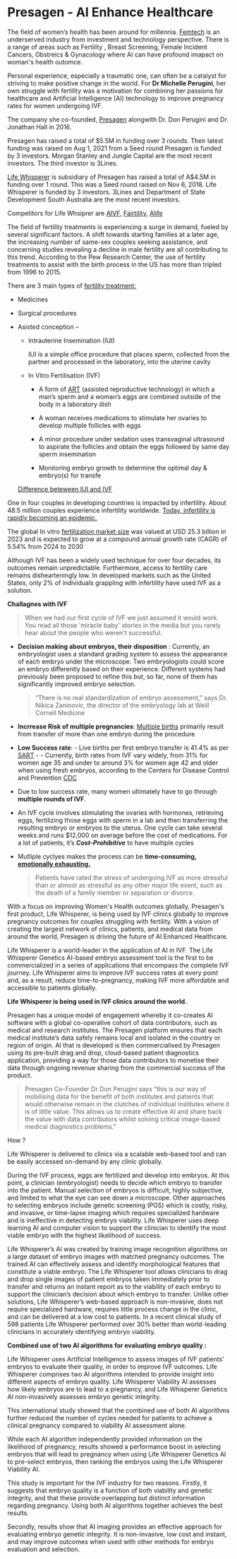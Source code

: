 # Presagen  - AI Enhance Healthcare
The field of women’s health has been around for millennia. [Femtech](https://www.mckinsey.com/industries/healthcare/our-insights/the-dawn-of-the-femtech-revolution) is an underserved industry from investment and technology perspective. There is a range of areas such as Fertility , Breast Screening, Female Incident Cancers, Obstreics & Gynacology  where AI can have profound imapact on woman's health outomce. 

Personal experience, especially a traumatic one, can often be a catalyst for striving to make positive change in the world.
For **Dr Michelle Perugini**, her own struggle with fertility was a motivation for combining her passions for healthcare and Artificial Intelligence (AI) technology to improve pregnancy rates for women undergoing IVF.

The company she co-founded, [Presagen]( https://www.presagen.com/) alongwith Dr. Don Perugini and Dr. Jonathan Hall in 2016.

Presagen has raised a total of $5.5M in funding over 3 rounds. Their latest funding was raised on Aug 1, 2021 from a Seed round
Presagen is funded by 3 investors. Morgan Stanley and Jungle Capital are the most recent investors. The third investor is 3Lines.

[Life Whisperer]( https://www.lifewhisperer.com/) is subsidiary of Presagen  has raised a total of A$4.5M in funding over 1 round. This was a Seed round raised on Nov 6, 2018.
Life Whisperer is funded by 3 investors. 3Lines and Department of State Development South Australia are the most recent investors.



Competitors for Life Whsiprer are [AIVF](https://aivf.co/), [Fairtility](https://fairtility.com/), [Alife](https://www.alifehealth.com/) 

The field of fertility treatments is experiencing a surge in demand, fueled by several significant factors. A shift towards starting families at a later age, the increasing number of same-sex couples seeking assistance, and concerning studies revealing a decline in male fertility are all contributing to this trend. According to the Pew Research Center, the use of fertility treatments to assist with the birth process in the US has more than tripled from 1996 to 2015.

There are 3 main types of [fertility treatment:](https://www.nhs.uk/conditions/infertility/treatment/)
   - Medicines

- Surgical procedures

-   Asisted conception –
    - Intrauterine Insemination (IUI)

        IUI is a simple office procedure that places sperm, collected from the partner and processed in the laboratory, into the uterine cavity

    - In Vitro Fertilisation (IVF)

        - A form of [ART](https://www.cdc.gov/art/index.htm) (assisted reproductive technology) in which a man’s sperm and a woman’s eggs are combined outside of the body in a laboratory dish

        - A woman receives medications to stimulate her ovaries to develop multiple follicles with eggs

        - A minor procedure under sedation uses transvaginal ultrasound to aspirate the follicles and obtain the eggs followed by same day sperm insemination

        - Monitoring embryo growth to determine the optimal day & embryo(s) for transfe

    [Difference beteween IUI and IVF](https://www.sart.org/patients/fyi-videos/the-difference-between-iui-and-ivf/)

One in four couples in developing countries is impacted by infertility. About 48.5 million couples experience infertility worldwide. [Today, infertility is rapidly becoming an epidemic.](https://www.forbes.com/sites/ganeskesari/2022/06/30/heres-how-ai-is-helping-make-babies-by-revolutionizing-ivf/?sh=709941bb7330)

The global In vitro [fertilization market size](https://www.grandviewresearch.com/industry-analysis/in-vitro-fertilization-market) was valued at USD 25.3 billion in 2023 and is expected to grow at a compound annual growth rate (CAGR) of 5.54% from 2024 to 2030 

Although IVF has been a widely used technique for over four decades, its outcomes remain unpredictable. Furthermore, access to fertility care remains dishearteningly low. In developed markets such as the United States, only 2% of individuals grappling with infertility have used IVF as a solution.

**Challagnes with IVF**

> When we had our first cycle of IVF we just assumed it would work. You read all those 'miracle baby' stories in the media but you rarely hear about the people who weren't successful.

- **Decision making about embryos, their disposition** : Currently, an embryologist uses a standard grading system to assess the appearance of each embryo under the microscope. Two embryologists could score an embryo differently based on their experience. Different systems had previously been proposed to refine this but, so far, none of them has significantly improved embryo selection.
    >“There is no real standardization of embryo assessment,” says Dr. Nikica Zaninovic, the director of the embryology lab at Weill Cornell Medicine

-   **Incrrease Risk of multiple pregnancies**: [Multiple births](https://www.cdc.gov/art/key-findings/multiple-births.html#:~:text=Multiple%20births%E2%80%94the%20delivery%20of,one%20embryo%20during%20the%20procedure.) primarily result from transfer of more than one embryo during the procedure

- **Low Success rate**:
        - Live births per first embryo transfer is 41.4% as per [SART](https://www.sartcorsonline.com/rptCSR_PublicMultYear.aspx)
       - 
       - Currently, birth rates from IVF vary widely, from 31% for women age 35 and under to around 3% for women age 42 and older when using fresh embryos, according to the Centers for Disease Control and Prevention [CDC](https://nccd.cdc.gov/drh_art/rdPage.aspx?rdReport=DRH_ART.ClinicInfo&rdRequestForward=True&ClinicId=9999&ShowNational=1)
       
- Due to low success rate, many women ultimately have to go through **multiple rounds of IVF**.

- An IVF cycle involves stimulating the ovaries with hormones, retrieving eggs, fertilizing those eggs with sperm in a lab and then transferring the resulting embryo or embryos to the uterus. One cycle can take several weeks and runs $12,000 on average before the cost of medications. For a lot of patients, it’s ***Cost-Prohibitive*** to have multiple cycles

- Mutliple cyclyes makes the process can be **time-consuming, [emotionally exhausting.](https://www.sart.org/patients/a-patients-guide-to-assisted-reproductive-technology/general-information/preparing-for-ivf-emotional-considerations/)**

    >Patients have rated the stress of undergoing IVF as more stressful than or almost as stressful as any other major life event, such as the death of a family member or separation or divorce. 




With a focus on improving Women's Health outcomes globally, Presagen's first product, Life Whisperer, is being used by IVF clinics globally to improve pregnancy outcomes for couples struggling with fertility. With a vision of creating the largest network of clinics, patients, and medical data from around the world, Presagen is driving the future of AI Enhanced Healthcare.

Life Whisperer is a world-leader in the application of AI in IVF. The Life Whisperer Genetics AI-based embryo assessment tool is the first to be commercialized in a series of applications that encompass the complete IVF journey. Life Whisperer aims to improve IVF success rates at every point and, as a result, reduce time-to-pregnancy, making IVF more affordable and accessible to patients globally. 

**Life Whisperer is being used in IVF clinics around the world.**

Presagen has a unique model of engagement whereby it co-creates AI software with a global co-operative cohort of data contributors, such as medical and research institutes. The Presagen platform ensures that each medical institute’s data safely remains local and isolated in the country or region of origin. AI that is developed is then commercialised by Presagen using its pre-built drag and drop, cloud-based patient diagnostics application, providing a way for those data contributors to monetise their data through ongoing revenue sharing from the commercial success of the product.  

>Presagen Co-Founder Dr Don Perugini says “this is our way of mobilising data for the benefit of both institutes and patients that would otherwise remain in the clutches of individual institutes where it is of little value. This allows us to create effective AI and share back the value with data contributors whilst solving critical image-based medical diagnostics problems.” 

How ?

 Life Whisperer is delivered to clinics via a scalable web-based tool and can be easily accessed on-demand by any clinic globally. 

During the IVF process, eggs are fertilized and develop into embryos. At this point, a clinician (embryologist) needs to decide which embryo to transfer into the patient. Manual selection of embryos is difficult, highly subjective, and limited to what the eye can see down a microscope. Other approaches to selecting embryos include genetic screening (PGS) which is costly, risky, and invasive, or time-lapse imaging which requires specialized hardware and is ineffective in detecting embryo viability. Life Whisperer uses deep learning AI and computer vision to support the clinician to identify the most viable embryo with the highest likelihood of success.

Life Whisperer’s AI was created by training image recognition algorithms on a large dataset of embryo images with matched pregnancy outcomes. The trained AI can effectively assess and identify morphological features that constitute a viable embryo. The Life Whisperer tool allows clinicians to drag and drop single images of patient embryos taken immediately prior to transfer and returns an instant report as to the viability of each embryo to support the clinician’s decision about which embryo to transfer. 
Unlike other solutions, Life Whisperer’s web-based approach is non-invasive, does not require specialized hardware, requires little process change in the clinic, and can be delivered at a low cost to patients.
In a recent clinical study of 598 patients Life Whisperer performed over 30% better than world-leading clinicians in accurately identifying embryo viability.

**Combined use of two AI algorithms for evaluating embryo quality :**

Life Whisperer uses Artificial Intelligence to assess images of IVF patients’ embryos to evaluate their quality, in order to improve IVF outcomes. Life Whisperer comprises two AI algorithms intended to provide insight into different aspects of embryo quality. Life Whisperer Viability AI assesses how likely embryos are to lead to a pregnancy, and Life Whisperer Genetics AI non-invasively assesses embryo genetic integrity.

This international study showed that the combined use of both AI algorithms further reduced the number of cycles needed for patients to achieve a clinical pregnancy compared to viability AI assessment alone.

While each AI algorithm independently provided information on the likelihood of pregnancy, results showed a performance boost in selecting embryos that will lead to pregnancy when using Life Whisperer Genetics AI to pre-select embryos, then ranking the embryos using the Life Whisperer Viability AI.

This study is important for the IVF industry for two reasons. Firstly, it suggests that embryo quality is a function of both viability and genetic integrity, and that these provide overlapping but distinct information regarding pregnancy. Using both AI algorithms together achieves the best results.

Secondly, results show that AI imaging provides an effective approach for evaluating embryo genetic integrity. It is non-invasive, low cost and instant, and may improve outcomes when used with other methods for embryo evaluation and selection.









